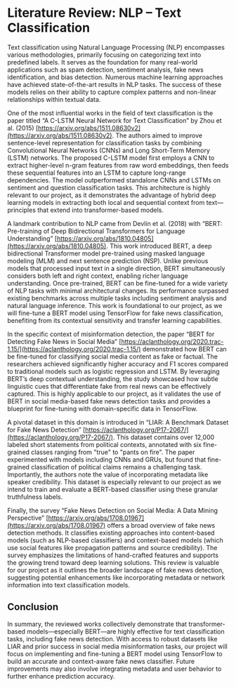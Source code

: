 # Literature Review: NLP – Text Classification

Text classification using Natural Language Processing (NLP) encompasses various methodologies, primarily focusing on categorizing text into predefined labels. It serves as the foundation for many real-world applications such as spam detection, sentiment analysis, fake news identification, and bias detection. Numerous machine learning approaches have achieved state-of-the-art results in NLP tasks. The success of these models relies on their ability to capture complex patterns and non-linear relationships within textual data.

One of the most influential works in the field of text classification is the paper titled “A C-LSTM Neural Network for Text Classification” by Zhou et al. (2015) [https://arxiv.org/abs/1511.08630v2](https://arxiv.org/abs/1511.08630v2). The authors aimed to improve sentence-level representation for classification tasks by combining Convolutional Neural Networks (CNNs) and Long Short-Term Memory (LSTM) networks. The proposed C-LSTM model first employs a CNN to extract higher-level n-gram features from raw word embeddings, then feeds these sequential features into an LSTM to capture long-range dependencies. The model outperformed standalone CNNs and LSTMs on sentiment and question classification tasks. This architecture is highly relevant to our project, as it demonstrates the advantage of hybrid deep learning models in extracting both local and sequential context from text—principles that extend into transformer-based models.

A landmark contribution to NLP came from Devlin et al. (2018) with “BERT: Pre-training of Deep Bidirectional Transformers for Language Understanding” [https://arxiv.org/abs/1810.04805](https://arxiv.org/abs/1810.04805). This work introduced BERT, a deep bidirectional Transformer model pre-trained using masked language modeling (MLM) and next sentence prediction (NSP). Unlike previous models that processed input text in a single direction, BERT simultaneously considers both left and right context, enabling richer language understanding. Once pre-trained, BERT can be fine-tuned for a wide variety of NLP tasks with minimal architectural changes. Its performance surpassed existing benchmarks across multiple tasks including sentiment analysis and natural language inference. This work is foundational to our project, as we will fine-tune a BERT model using TensorFlow for fake news classification, benefiting from its contextual sensitivity and transfer learning capabilities.

In the specific context of misinformation detection, the paper “BERT for Detecting Fake News in Social Media” [https://aclanthology.org/2020.trac-1.15/](https://aclanthology.org/2020.trac-1.15/) demonstrated how BERT can be fine-tuned for classifying social media content as fake or factual. The researchers achieved significantly higher accuracy and F1 scores compared to traditional models such as logistic regression and LSTM. By leveraging BERT’s deep contextual understanding, the study showcased how subtle linguistic cues that differentiate fake from real news can be effectively captured. This is highly applicable to our project, as it validates the use of BERT in social media-based fake news detection tasks and provides a blueprint for fine-tuning with domain-specific data in TensorFlow.

A pivotal dataset in this domain is introduced in “LIAR: A Benchmark Dataset for Fake News Detection” [https://aclanthology.org/P17-2067/](https://aclanthology.org/P17-2067/). This dataset contains over 12,000 labeled short statements from political contexts, annotated with six fine-grained classes ranging from "true" to "pants on fire". The paper experimented with models including CNNs and GRUs, but found that fine-grained classification of political claims remains a challenging task. Importantly, the authors note the value of incorporating metadata like speaker credibility. This dataset is especially relevant to our project as we intend to train and evaluate a BERT-based classifier using these granular truthfulness labels.

Finally, the survey “Fake News Detection on Social Media: A Data Mining Perspective” [https://arxiv.org/abs/1708.01967](https://arxiv.org/abs/1708.01967) offers a broad overview of fake news detection methods. It classifies existing approaches into content-based models (such as NLP-based classifiers) and context-based models (which use social features like propagation patterns and source credibility). The survey emphasizes the limitations of hand-crafted features and supports the growing trend toward deep learning solutions. This review is valuable for our project as it outlines the broader landscape of fake news detection, suggesting potential enhancements like incorporating metadata or network information into text classification models.

## Conclusion

In summary, the reviewed works collectively demonstrate that transformer-based models—especially BERT—are highly effective for text classification tasks, including fake news detection. With access to robust datasets like LIAR and prior success in social media misinformation tasks, our project will focus on implementing and fine-tuning a BERT model using TensorFlow to build an accurate and context-aware fake news classifier. Future improvements may also involve integrating metadata and user behavior to further enhance prediction accuracy.
